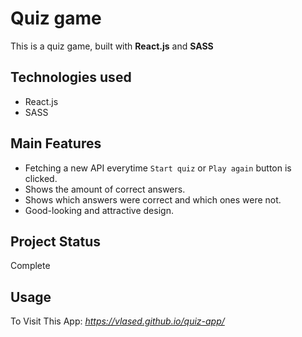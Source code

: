 # Quiz game

This is a quiz game, built with **React.js** and **SASS**

## Technologies used

+ React.js
+ SASS

## Main Features

+ Fetching a new API everytime `Start quiz` or `Play again` button is clicked.
+ Shows the amount of correct answers.
+ Shows which answers were correct and which ones were not.
+ Good-looking and attractive design.

## Project Status

Complete

## Usage

To Visit This App: *https://vlased.github.io/quiz-app/*

